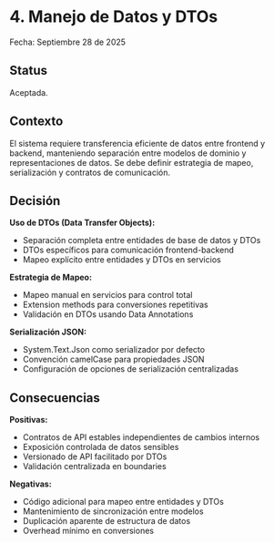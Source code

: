 # 4. Manejo de Datos y DTOs

Fecha: Septiembre 28 de 2025

## Status

Aceptada.

## Contexto

El sistema requiere transferencia eficiente de datos entre frontend y backend, manteniendo separación entre modelos de dominio y representaciones de datos. Se debe definir estrategia de mapeo, serialización y contratos de comunicación.

## Decisión

**Uso de DTOs (Data Transfer Objects):**
- Separación completa entre entidades de base de datos y DTOs
- DTOs específicos para comunicación frontend-backend
- Mapeo explícito entre entidades y DTOs en servicios

**Estrategia de Mapeo:**
- Mapeo manual en servicios para control total
- Extension methods para conversiones repetitivas
- Validación en DTOs usando Data Annotations

**Serialización JSON:**
- System.Text.Json como serializador por defecto
- Convención camelCase para propiedades JSON
- Configuración de opciones de serialización centralizadas

## Consecuencias

**Positivas:**
- Contratos de API estables independientes de cambios internos
- Exposición controlada de datos sensibles
- Versionado de API facilitado por DTOs
- Validación centralizada en boundaries

**Negativas:**
- Código adicional para mapeo entre entidades y DTOs
- Mantenimiento de sincronización entre modelos
- Duplicación aparente de estructura de datos
- Overhead mínimo en conversiones